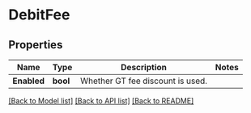 # DebitFee

## Properties

Name | Type | Description | Notes
------------ | ------------- | ------------- | -------------
**Enabled** | **bool** | Whether GT fee discount is used. | 

[[Back to Model list]](../README.md#documentation-for-models) [[Back to API list]](../README.md#documentation-for-api-endpoints) [[Back to README]](../README.md)


